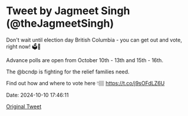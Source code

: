 # Tweet by Jagmeet Singh (@theJagmeetSingh)

Don't wait until election day British Columbia - you can get out and vote, right now! 🗳️🍊

Advance polls are open from October 10th - 13th and 15th - 16th.

The @bcndp is fighting for the relief families need.

Find out how and where to vote here 👇🏽
https://t.co/j9sOFdLZ6U

Date: 2024-10-10 17:46:11

[Original Tweet](https://x.com/theJagmeetSingh/status/1844434266496888863)
